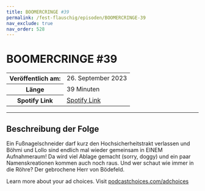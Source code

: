 ```yaml
---
title: BOOMERCRINGE #39
permalink: /fest-flauschig/episoden/BOOMERCRINGE-39
nav_exclude: true
nav_order: 528
---
```


# BOOMERCRINGE #39
<table class="resp-table dcf-table dcf-table-responsive dcf-table-bordered dcf-table-striped dcf-w-100%">
                    <tbody>
                        <tr>
                            <th scope="row">Veröffentlich am:</th>
                            <td data-label="Veröffentlich am:">26. September 2023</td>
                        </tr>
                        <tr>
                            <th scope="row">Länge </th>
                            <td data-label="Länge ">39 Minuten</td>
                        </tr><tr>
                                <th scope="row">Spotify Link</th>
                                <td data-label="Spotify Link"><a href="https://open.spotify.com/episode/4OIKaogwMERhF32IPBlzhj">Spotify Link</a></td>
                            </tr></tbody>
                </table>

***

## Beschreibung der Folge

<div>
<p>Ein Fußnagelschneider darf kurz den Hochsicherheitstrakt verlassen und Böhmi und Lollo sind endlich mal wieder gemeinsam in EINEM Aufnahmeraum! Da wird viel Ablage gemacht (sorry, doggy) und ein paar Namenskreationen kommen auch noch raus. Und wer schaut wie immer in die Röhre? Der gebrochene Herr von Bödefeld.</p><p> </p><p>Learn more about your ad choices. Visit <a href="https://podcastchoices.com/adchoices" rel="nofollow">podcastchoices.com/adchoices</a></p>  
</div>

